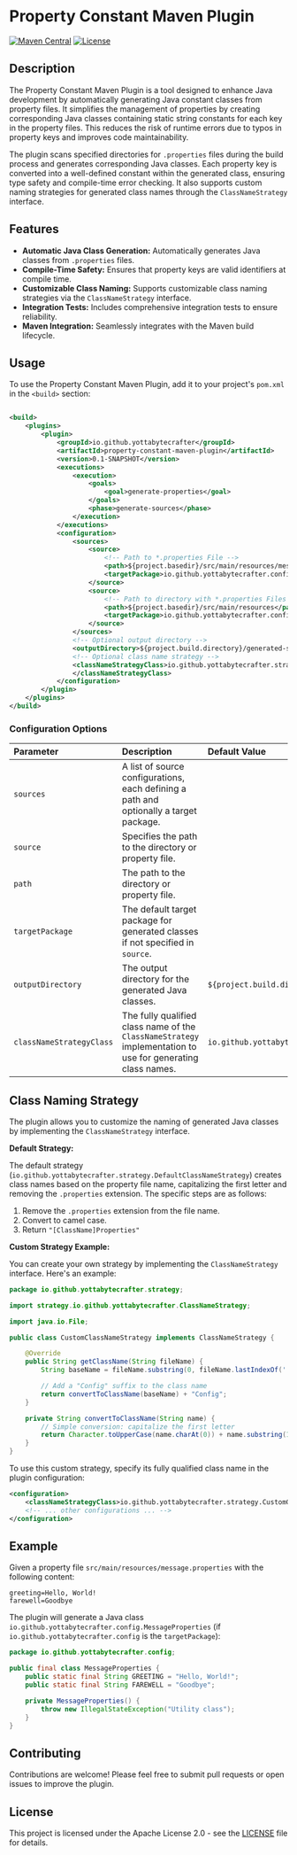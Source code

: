 # Property Constant Maven Plugin

[![Maven Central](https://img.shields.io/maven-central/v/io.github.yottabytecrafter/property-constant-maven-plugin.svg)](https://search.maven.org/artifact/io.github.yottabytecrafter/property-constant-maven-plugin)
[![License](https://img.shields.io/badge/License-Apache%202.0-blue.svg)](https://opensource.org/licenses/Apache-2.0)

## Description

The Property Constant Maven Plugin is a tool designed to enhance Java development by automatically generating Java constant classes from property files. It simplifies the management of properties by creating corresponding Java classes containing static string constants for each key in the property files. This reduces the risk of runtime errors due to typos in property keys and improves code maintainability.

The plugin scans specified directories for `.properties` files during the build process and generates corresponding Java classes. Each property key is converted into a well-defined constant within the generated class, ensuring type safety and compile-time error checking. It also supports custom naming strategies for generated class names through the `ClassNameStrategy` interface.

## Features

*   **Automatic Java Class Generation:** Automatically generates Java classes from `.properties` files.
*   **Compile-Time Safety:** Ensures that property keys are valid identifiers at compile time.
*   **Customizable Class Naming:** Supports customizable class naming strategies via the `ClassNameStrategy` interface.
*   **Integration Tests:** Includes comprehensive integration tests to ensure reliability.
*   **Maven Integration:** Seamlessly integrates with the Maven build lifecycle.

## Usage

To use the Property Constant Maven Plugin, add it to your project's `pom.xml` in the `<build>` section:

```xml

<build>
    <plugins>
        <plugin>
            <groupId>io.github.yottabytecrafter</groupId>
            <artifactId>property-constant-maven-plugin</artifactId>
            <version>0.1-SNAPSHOT</version>
            <executions>
                <execution>
                    <goals>
                        <goal>generate-properties</goal>
                    </goals>
                    <phase>generate-sources</phase>
                </execution>
            </executions>
            <configuration>
                <sources>
                    <source>
                        <!-- Path to *.properties File -->
                        <path>${project.basedir}/src/main/resources/message.properties</path>
                        <targetPackage>io.github.yottabytecrafter.config</targetPackage>
                    </source>
                    <source>
                        <!-- Path to directory with *.properties Files -->
                        <path>${project.basedir}/src/main/resources</path>
                        <targetPackage>io.github.yottabytecrafter.config</targetPackage>
                    </source>
                </sources>
                <!-- Optional output directory -->
                <outputDirectory>${project.build.directory}/generated-sources/java</outputDirectory>
                <!-- Optional class name strategy -->
                <classNameStrategyClass>io.github.yottabytecrafter.strategy.DefaultClassNameStrategy
                </classNameStrategyClass>
            </configuration>
        </plugin>
    </plugins>
</build>
```

### Configuration Options

| Parameter                | Description                                                                                                       | Default Value                                                  |
| :----------------------- | :---------------------------------------------------------------------------------------------------------------- |:---------------------------------------------------------------|
| `sources`                | A list of source configurations, each defining a path and optionally a target package.                           |                                                                |
| `source`                 | Specifies the path to the directory or property file.                                                             |                                                                |
| `path`                   | The path to the directory or property file.                                                                      |                                                                |
| `targetPackage`          | The default target package for generated classes if not specified in `source`.                                   |                                                                |
| `outputDirectory`        | The output directory for the generated Java classes.                                                              | `${project.build.directory}/generated-sources/java`            |
| `classNameStrategyClass` | The fully qualified class name of the `ClassNameStrategy` implementation to use for generating class names.     | `io.github.yottabytecrafter.strategy.DefaultClassNameStrategy` |

## Class Naming Strategy

The plugin allows you to customize the naming of generated Java classes by implementing the `ClassNameStrategy` interface.

**Default Strategy:**

The default strategy (`io.github.yottabytecrafter.strategy.DefaultClassNameStrategy`) creates class names based on the property file name, capitalizing the first letter and removing the `.properties` extension. The specific steps are as follows:

1. Remove the `.properties` extension from the file name.
2. Convert to camel case.
3. Return `"[ClassName]Properties"`

**Custom Strategy Example:**

You can create your own strategy by implementing the `ClassNameStrategy` interface. Here's an example:

```java
package io.github.yottabytecrafter.strategy;

import strategy.io.github.yottabytecrafter.ClassNameStrategy;

import java.io.File;

public class CustomClassNameStrategy implements ClassNameStrategy {

    @Override
    public String getClassName(String fileName) {
        String baseName = fileName.substring(0, fileName.lastIndexOf('.')); // Remove .properties extension

        // Add a "Config" suffix to the class name
        return convertToClassName(baseName) + "Config";
    }

    private String convertToClassName(String name) {
        // Simple conversion: capitalize the first letter
        return Character.toUpperCase(name.charAt(0)) + name.substring(1);
    }
}
```

To use this custom strategy, specify its fully qualified class name in the plugin configuration:

```xml
<configuration>
    <classNameStrategyClass>io.github.yottabytecrafter.strategy.CustomClassNameStrategy</classNameStrategyClass>
    <!-- ... other configurations ... -->
</configuration>
```

## Example

Given a property file `src/main/resources/message.properties` with the following content:

```properties
greeting=Hello, World!
farewell=Goodbye
```

The plugin will generate a Java class `io.github.yottabytecrafter.config.MessageProperties` (if `io.github.yottabytecrafter.config` is the `targetPackage`):

```java
package io.github.yottabytecrafter.config;

public final class MessageProperties {
    public static final String GREETING = "Hello, World!";
    public static final String FAREWELL = "Goodbye";

    private MessageProperties() {
        throw new IllegalStateException("Utility class");
    }
}
```

## Contributing

Contributions are welcome! Please feel free to submit pull requests or open issues to improve the plugin.

## License

This project is licensed under the Apache License 2.0 - see the [LICENSE](LICENSE) file for details.
